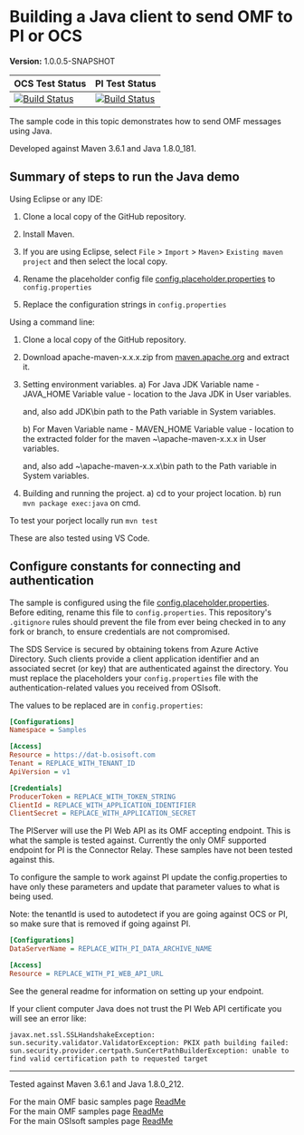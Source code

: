 # Building a Java client to send OMF to PI or OCS

**Version:** 1.0.0.5-SNAPSHOT

| OCS Test Status                                                                                                                                                                                                                                                                                                                                              | PI Test Status                                                                                                                                                                                                                                                                                                                                                  |
| ------------------------------------------------------------------------------------------------------------------------------------------------------------------------------------------------------------------------------------------------------------------------------------------------------------------------------------------------------------ | --------------------------------------------------------------------------------------------------------------------------------------------------------------------------------------------------------------------------------------------------------------------------------------------------------------------------------------------------------------- |
| [![Build Status](https://dev.azure.com/osieng/engineering/_apis/build/status/product-readiness/OMF/osisoft.sample-omf-basic_api-java?repoName=osisoft%2Fsample-omf-basic_api-java&branchName=main&jobName=Tests_OCS)](https://dev.azure.com/osieng/engineering/_build/latest?definitionId=2636&repoName=osisoft%2Fsample-omf-basic_api-java&branchName=main) | [![Build Status](https://dev.azure.com/osieng/engineering/_apis/build/status/product-readiness/OMF/osisoft.sample-omf-basic_api-java?repoName=osisoft%2Fsample-omf-basic_api-java&branchName=main&jobName=Tests_OnPrem)](https://dev.azure.com/osieng/engineering/_build/latest?definitionId=2636&repoName=osisoft%2Fsample-omf-basic_api-java&branchName=main) |

The sample code in this topic demonstrates how to send OMF messages using Java.

Developed against Maven 3.6.1 and Java 1.8.0_181.

## Summary of steps to run the Java demo

Using Eclipse or any IDE:

1. Clone a local copy of the GitHub repository.

2. Install Maven.

3. If you are using Eclipse, select `File` > `Import` >
   `Maven`> `Existing maven project` and then select the local
   copy.

4. Rename the placeholder config file [config.placeholder.properties](config.placeholder.properties) to `config.properties`

5. Replace the configuration strings in `config.properties`

Using a command line:

1. Clone a local copy of the GitHub repository.

2. Download apache-maven-x.x.x.zip from [maven.apache.org](https://maven.apache.org) and extract it.

3. Setting environment variables.
   a) For Java JDK
   Variable name - JAVA_HOME
   Variable value - location to the Java JDK in User variables.

   and, also add JDK\bin path to the Path variable in System variables.

   b) For Maven
   Variable name - MAVEN_HOME
   Variable value - location to the extracted folder for the
   maven ~\apache-maven-x.x.x in User variables.

   and, also add ~\apache-maven-x.x.x\bin path to the Path variable in System variables.

4. Building and running the project.
   a) cd to your project location.
   b) run `mvn package exec:java` on cmd.

To test your porject locally run `mvn test`

These are also tested using VS Code.

## Configure constants for connecting and authentication

The sample is configured using the file [config.placeholder.properties](config.placeholder.properties). Before editing, rename this file to `config.properties`. This repository's `.gitignore` rules should prevent the file from ever being checked in to any fork or branch, to ensure credentials are not compromised.

The SDS Service is secured by obtaining tokens from Azure Active Directory. Such clients provide a client application identifier and an associated secret (or key) that are authenticated against the directory. You must replace the placeholders your `config.properties` file with the authentication-related values you received from OSIsoft.

The values to be replaced are in `config.properties`:

```ini
[Configurations]
Namespace = Samples

[Access]
Resource = https://dat-b.osisoft.com
Tenant = REPLACE_WITH_TENANT_ID
ApiVersion = v1

[Credentials]
ProducerToken = REPLACE_WITH_TOKEN_STRING
ClientId = REPLACE_WITH_APPLICATION_IDENTIFIER
ClientSecret = REPLACE_WITH_APPLICATION_SECRET
```

The PIServer will use the PI Web API as its OMF accepting endpoint. This is what the sample is tested against. Currently the only OMF supported endpoint for PI is the Connector Relay. These samples have not been tested against this.

To configure the sample to work against PI update the config.properties to have only these parameters and update that parameter values to what is being used.

Note: the tenantId is used to autodetect if you are going against OCS or PI, so make sure that is removed if going against PI.

```ini
[Configurations]
DataServerName = REPLACE_WITH_PI_DATA_ARCHIVE_NAME

[Access]
Resource = REPLACE_WITH_PI_WEB_API_URL
```

See the general readme for information on setting up your endpoint.

If your client computer Java does not trust the PI Web API certificate you will see an error like:

```shell
javax.net.ssl.SSLHandshakeException: sun.security.validator.ValidatorException: PKIX path building failed: sun.security.provider.certpath.SunCertPathBuilderException: unable to find valid certification path to requested target
```

---

Tested against Maven 3.6.1 and Java 1.8.0_212.

For the main OMF basic samples page [ReadMe](https://github.com/osisoft/OSI-Samples-OMF/blob/main/docs/OMF_BASIC_README.md)  
For the main OMF samples page [ReadMe](https://github.com/osisoft/OSI-Samples-OMF)  
For the main OSIsoft samples page [ReadMe](https://github.com/osisoft/OSI-Samples)
